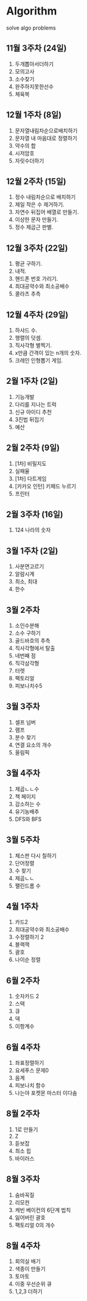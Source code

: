 # Algorithm

solve algo problems

## 11월 3주차 (24일)

1. 두개뽑아서더하기
2. 모의고사
3. 소수찾기
4. 완주하지못한선수
5. 체육복

## 12월 1주차 (8일)

1. 문자열내림차순으로배치하기
2. 문자열 내 마음대로 정렬하기
3. 약수의 합
4. 시저암호
5. 자릿수더하기

## 12월 2주차 (15일)

1. 정수 내림차순으로 배치하기
2. 제일 작은 수 제거하기.
3. 자연수 뒤집어 배열로 만들기.
4. 이상한 문자 만들기.
5. 정수 제곱근 판별.

## 12월 3주차 (22일)

1. 평균 구하기.
2. 내적.
3. 핸드폰 번호 가리기.
4. 최대공약수와 최소공배수
5. 콜라츠 추측

## 12월 4주차 (29일)

1. 하샤드 수.
2. 행렬의 덧셈.
3. 직사각형 별찍기.
4. x만큼 간격이 있는 n개의 숫자.
5. 크레인 인형뽑기 게임.

## 2월 1주차 (2일)

1. 기능개발
2. 다리를 지나는 트럭
3. 신규 아이디 추천
4. 3진법 뒤집기
5. 예산

## 2월 2주차 (9일)

1. [1차] 비밀지도
2. 실패율
3. [1차] 다트게임
4. [카카오 인턴] 키패드 누르기
5. 프린터

## 2월 3주차 (16일)

1. 124 나라의 숫자

## 3월 1주차 (2일)

1. 사분면고르기
2. 알람시계
3. 최소, 최대
4. 한수

## 3월 2주차

1. 소인수분해
2. 소수 구하기
3. 골드바흐의 추측
4. 직사각형에서 탈출
5. 네번째 점
6. 직각삼각형
7. 터렛
8. 팩토리얼
9. 피보나치수5

## 3월 3주차

1. 셀프 넘버
2. 램프
3. 분수 찾기
4. 연결 요소의 개수
5. 올림픽

## 3월 4주차

1. 제곱ㄴㄴ수
2. 책 페이지
3. 감소하는 수
4. 유기농배추
5. DFS와 BFS

## 3월 5주차

1. 체스판 다시 칠하기
2. 단어정렬
3. 수 찾기
4. 제곱ㄴㄴ
5. 팰린드롬 수

## 4월 1주차

1. 카드2
2. 최대공약수와 최소공배수
3. 수정렬하기 2
4. 블랙잭
5. 괄호
6. 나이순 정렬

## 6월 2주차

1. 숫자카드 2
2. 스택
3. 큐
4. 덱
5. 이항계수

## 6월 4주차

1. 좌표정렬하기
2. 요세푸스 문제0
3. 음계
4. 피보나치 함수
5. 나는야 포켓몬 마스터 이다솜

## 8월 2주차

1. 1로 만들기
2. Z
3. 듣보잡
4. 최소 힙
5. 바이러스

## 8월 3주차

1. 숨바꼭질
2. 리모컨
3. 케빈 베이컨의 6단계 법칙
4. 잃어버린 괄호
5. 팩토리얼 0의 개수

## 8월 4주차

1. 회의실 배기
2. 색종이 만들기
3. 토마토
4. 이중 우선순위 큐
5. 1,2,3 더하기
